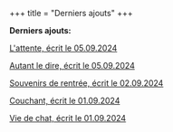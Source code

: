 +++
title = "Derniers ajouts"
+++

**Derniers ajouts:**

[L'attente, écrit le 05.09.2024](./seasons/22_vingt_deuxieme_saison/l_attente/)

[Autant le dire, écrit le 05.09.2024](./seasons/21_vingt_et_unieme_saison/autant_le_dire/)

[Souvenirs de rentrée, écrit le 02.09.2024](./seasons/21_vingt_et_unieme_saison/souvenirs_de_rentree/)

[Couchant, écrit le 01.09.2024](./seasons/21_vingt_et_unieme_saison/couchant/)

[Vie de chat, écrit le 01.09.2024](./seasons/21_vingt_et_unieme_saison/vie_de_chat/)





